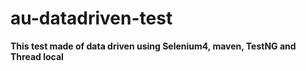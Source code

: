 # au-datadriven-test
**This test made of data driven using Selenium4, maven, TestNG and Thread local**

